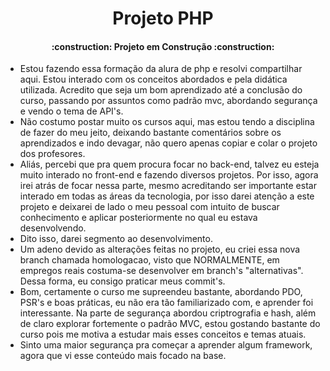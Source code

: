 <h1 align="center">
    Projeto PHP
</h1>

<h4 align="center">
    :construction: Projeto em Construção    :construction:
</h4>

- Estou fazendo essa formação da alura de php e resolvi compartilhar aqui. Estou interado com os conceitos abordados e pela didática utilizada. Acredito que seja um bom aprendizado até a conclusão do curso, passando por assuntos como padrão mvc, abordando segurança e vendo o tema de API's. 
- Não costumo postar muito os cursos aqui, mas estou tendo a disciplina de fazer do meu jeito, deixando bastante comentários sobre os aprendizados e indo devagar, não quero apenas copiar e colar o projeto dos profesores.
- Aliás, percebi que pra quem procura focar no back-end, talvez eu esteja muito interado no front-end e fazendo diversos projetos. Por isso, agora irei atrás de focar nessa parte, mesmo acreditando ser importante estar interado em todas as áreas da tecnologia, por isso darei atenção a este projeto e deixarei de lado o meu pessoal com intuito de buscar conhecimento e aplicar posteriormente no qual eu estava desenvolvendo.
- Dito isso, darei segmento ao desenvolvimento.
- Um adeno devido as alterações feitas no projeto, eu criei essa nova branch chamada homologacao, visto que NORMALMENTE, em empregos reais costuma-se desenvolver em branch's "alternativas". Dessa forma, eu consigo praticar meus commit's.
- Bom, certamente o curso me supreendeu bastante, abordando PDO, PSR's e boas práticas, eu não era tão familiarizado com, e aprender foi interessante. Na parte de segurança abordou criptrografia e hash, além de claro explorar fortemente o padrão MVC, estou gostando bastante do curso pois me motiva a estudar mais esses conceitos e temas atuais.
- Sinto uma maior segurança pra começar a aprender algum framework, agora que vi esse conteúdo mais focado na base.
